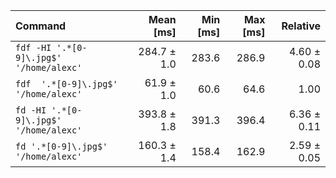 | Command | Mean [ms] | Min [ms] | Max [ms] | Relative |
|:---|---:|---:|---:|---:|
| `fdf -HI '.*[0-9]\.jpg$' '/home/alexc'` | 284.7 ± 1.0 | 283.6 | 286.9 | 4.60 ± 0.08 |
| `fdf  '.*[0-9]\.jpg$' '/home/alexc'` | 61.9 ± 1.0 | 60.6 | 64.6 | 1.00 |
| `fd -HI '.*[0-9]\.jpg$' '/home/alexc'` | 393.8 ± 1.8 | 391.3 | 396.4 | 6.36 ± 0.11 |
| `fd '.*[0-9]\.jpg$' '/home/alexc'` | 160.3 ± 1.4 | 158.4 | 162.9 | 2.59 ± 0.05 |
